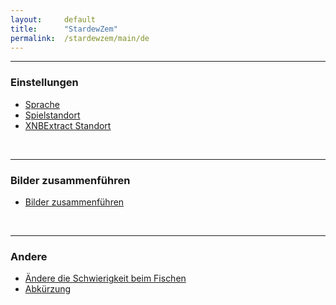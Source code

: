 ```yaml
---
layout:     default
title:      "StardewZem"
permalink:  /stardewzem/main/de
---
```


---
### **Einstellungen**

* [Sprache](/stardewzem/config/language/de)
* [Spielstandort](/stardewzem/config/game_path/de)
* [XNBExtract Standort](/stardewzem/config/xnb_extract_path/de)

<br/>

---
### **Bilder zusammenführen**

* [Bilder zusammenführen](/stardewzem/image_weaver/image_weaver/de)

<br/>

---
### **Andere**

* [Ändere die Schwierigkeit beim Fischen](/stardewzem/misc/fish_difficulty/de)
* [Abkürzung](/stardewzem/misc/shortcuts/de)

<br/>
